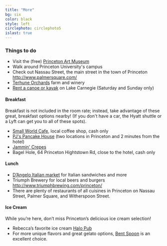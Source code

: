 ```yaml
---
title: "More"
bg: six
color: black
style: left
circlephoto: circlephoto5
islast: true
---
```

### Things to do
* Visit the (free) [Princeton Art Museum](http://artmuseum.princeton.edu/)
* Walk around Princeton University's campus
* Check out Nassau Street, the main street in the town of Princeton http://www.palmersquare.com/
* [Terhune Orchards](http://terhuneorchards.com/winery/) farm and winery 
* [Rent a canoe or kayak](http://princetoncanoe.com/) on Lake Carnegie (Saturday and Sunday only) 

#### Breakfast

Breakfast is not included in the room rate; instead, take advantage of these great, breakfast options nearby! (If you don't have a car, the Hyatt shuttle or a Lyft can get you to all of these spots). 
* [Small World Cafe](http://www.smallworldcoffee.com/), local coffee shop, cash only 
* [PJ's Pancake House](http://www.pancakes.com/) (two locations in Princeton and 2 minutes from the hotel) 
* [Jammin' Crepes](http://www.jammincrepes.com/)
* Bagel Hole, 64 Princeton Hightstown Rd, close to the hotel, cash only

#### Lunch
* [D’Angelo Italian market](http://dangelomarket.com/) for Italian sandwiches and more 
* Triumph Brewery for local beers and burgers http://www.triumphbrewing.com/princeton/ 
* There are plenty of restaurants of all cuisines in Princeton on Nassau Street, Palmer Square, and Witherspoon Street.

#### Ice Cream
While you’re here, don’t miss Princeton’s delicious ice cream selection! 
* Rebecca’s favorite ice cream [Halo Pub](https://www.yelp.com/biz/halo-pub-princeton) 
* For more unique flavors and great gelato options, [Bent Spoon](http://www.thebentspoon.net/winter-1/) is an excellent choice. 
